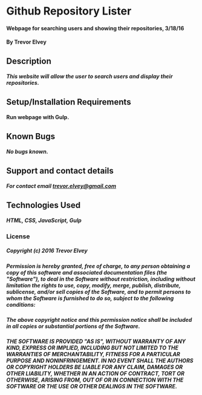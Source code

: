# Github Repository Lister

#### Webpage for searching users and showing their repositories, 3/18/16

#### By Trevor Elvey

## Description

##### This website will allow the user to search users and display their repositories.

## Setup/Installation Requirements

#### Run webpage with Gulp.

## Known Bugs

##### No bugs known.

## Support and contact details

##### For contact email trevor.elvey@gmail.com

## Technologies Used

##### HTML, CSS, JavaScript, Gulp

### License

##### Copyright (c) 2016 Trevor Elvey

##### Permission is hereby granted, free of charge, to any person obtaining a copy of this software and associated documentation files (the "Software"), to deal in the Software without restriction, including without limitation the rights to use, copy, modify, merge, publish, distribute, sublicense, and/or sell copies of the Software, and to permit persons to whom the Software is furnished to do so, subject to the following conditions:

##### The above copyright notice and this permission notice shall be included in all copies or substantial portions of the Software.

##### THE SOFTWARE IS PROVIDED "AS IS", WITHOUT WARRANTY OF ANY KIND, EXPRESS OR IMPLIED, INCLUDING BUT NOT LIMITED TO THE WARRANTIES OF MERCHANTABILITY, FITNESS FOR A PARTICULAR PURPOSE AND NONINFRINGEMENT. IN NO EVENT SHALL THE AUTHORS OR COPYRIGHT HOLDERS BE LIABLE FOR ANY CLAIM, DAMAGES OR OTHER LIABILITY, WHETHER IN AN ACTION OF CONTRACT, TORT OR OTHERWISE, ARISING FROM, OUT OF OR IN CONNECTION WITH THE SOFTWARE OR THE USE OR OTHER DEALINGS IN THE SOFTWARE.
